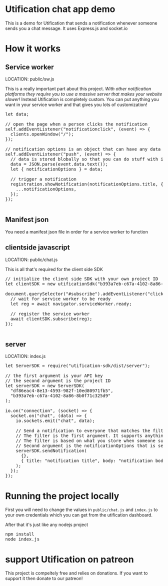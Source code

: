 # Utification chat app demo

This is a demo for Utification that sends a notification whenever someone sends you a chat message. It uses Express.js and socket.io

# How it works

## Service worker

LOCATION: public/sw.js

This is a really important part about this project. *With other notification platforms they require you to use a massive server that makes your website slower!* Instead Utification is completely custom. You can put anything you want in your service worker and that gives you lots of customization!

<pre>
let data;

// open the page when a person clicks the notification
self.addEventListener("notificationclick", (event) => {
  clients.openWindow("/");
});

// notification options is an object that can have any data you want
self.addEventListener("push", (event) => {
  // data is stored blobally so that you can do stuff with it
  data = JSON.parse(event.data.text());
  let { notificationOptions } = data;

  // trigger a notification
  registration.showNotification(notificationOptions.title, {
    ...notificationOptions,
  });
});

</pre>

## Manifest json

You need a manifest json file in order for a service worker to function

## clientside javascript

LOCATION: public/chat.js

This is all that's required for the client side SDK

<pre>
// initialize the client side SDK with your own project ID
let clientSDK = new utificationSdk("b393a7eb-c67a-4102-8a86-8b0f71c325d9");

document.querySelector("#subscribe").addEventListener("click", async () => {
  // wait for service worker to be ready
  let reg = await navigator.serviceWorker.ready;

  // register the service worker
  await clientSDK.subscribe(reg);
});

</pre>

## server

LOCATION: index.js

<pre>
let ServerSDK = require("utification-sdk/dist/server");

// the first argument is your API key
// the second argument is the project ID
let serverSDK = new ServerSDK(
  "df86eac4-8e13-4593-982f-10ed80971fb5",
  "b393a7eb-c67a-4102-8a86-8b0f71c325d9"
);

io.on("connection", (socket) => {
  socket.on("chat", (data) => {
    io.sockets.emit("chat", data);

    // Send a notification to everyone that matches the filter
    // The filter is the first argument. It supports anything that can be put in a mongodb find query
    // The filter is based on what you store when someone subscribes or when you update a subscription
    // Second argument is the notificationOptions that is sent to the service worker see sw.js
    serverSDK.sendNotification(
      {},
      { title: "notification title", body: "notification body" }
    );
  });
});
</pre>

# Running the project locally

First you will need to change the values in `public/chat.js` and `index.js` to your own credentials which you can get from the utification dashboard.

After that it's just like any nodejs project

<pre>
npm install
node index.js
</pre>

# support Utification on patreon

This project is compeltely free and relies on donations. If you want to support it then donate to our patreon!
